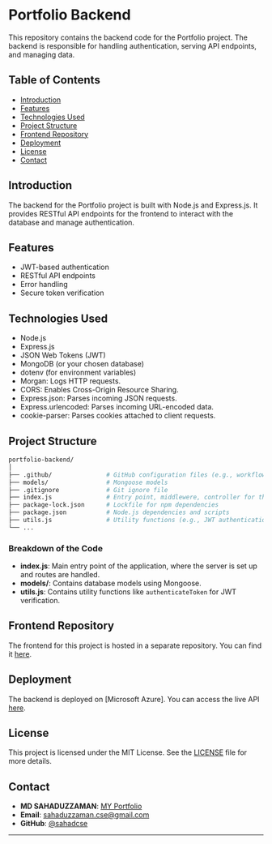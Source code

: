 # Portfolio Backend

This repository contains the backend code for the Portfolio project. The backend is responsible for handling authentication, serving API endpoints, and managing data.

## Table of Contents

- [Introduction](#introduction)
- [Features](#features)
- [Technologies Used](#technologies-used)
- [Project Structure](#project-structure)
- [Frontend Repository](#frontend-repository)
- [Deployment](#deployment)
- [License](#license)
- [Contact](#contact)

## Introduction

The backend for the Portfolio project is built with Node.js and Express.js. It provides RESTful API endpoints for the frontend to interact with the database and manage authentication.

## Features

- JWT-based authentication
- RESTful API endpoints
- Error handling
- Secure token verification

## Technologies Used

- Node.js
- Express.js
- JSON Web Tokens (JWT)
- MongoDB (or your chosen database)
- dotenv (for environment variables)
- Morgan: Logs HTTP requests.
- CORS: Enables Cross-Origin Resource Sharing.
- Express.json: Parses incoming JSON requests.
- Express.urlencoded: Parses incoming URL-encoded data.
- cookie-parser: Parses cookies attached to client requests.

## Project Structure

```bash
portfolio-backend/
│
├── .github/               # GitHub configuration files (e.g., workflows)
├── models/                # Mongoose models
├── .gitignore             # Git ignore file
├── index.js               # Entry point, middlewere, controller for the application
├── package-lock.json      # Lockfile for npm dependencies
├── package.json           # Node.js dependencies and scripts
├── utils.js               # Utility functions (e.g., JWT authentication)
└── ...
```

### Breakdown of the Code

- **index.js**: Main entry point of the application, where the server is set up and routes are handled.
- **models/**: Contains database models using Mongoose.
- **utils.js**: Contains utility functions like `authenticateToken` for JWT verification.

## Frontend Repository

The frontend for this project is hosted in a separate repository. You can find it [here](https://github.com/sahadcse/portfolio-frontend).

## Deployment

The backend is deployed on [Microsoft Azure]. You can access the live API [here](https://portfolio-backend-e7agethedfh3cyfv.eastasia-01.azurewebsites.net/).

## License

This project is licensed under the MIT License. See the [LICENSE](LICENSE) file for more details.

## Contact

- **MD SAHADUZZAMAN**: [MY Portfolio](https://sahad.vercel.app/)
- **Email**: [sahaduzzaman.cse@gmail.com](mailto:sahaduzzaman.cse@gmail.com)
- **GitHub**: [@sahadcse](https://github.com/sahadcse)

---
